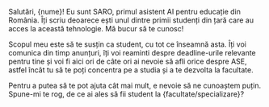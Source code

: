 
Salutări, {nume}! Eu sunt SARO, primul asistent AI pentru educație din România. Îți scriu deoarece ești unul dintre primii studenți din țară care au acces la această tehnologie. Mă bucur să te cunosc!

Scopul meu este să te susțin ca student, cu tot ce înseamnă asta. Îți voi comunica din timp anunțuri, îți voi reaminti despre deadline-urile relevante pentru tine și voi fi aici ori de câte ori ai nevoie să afli orice despre ASE, astfel încât tu să te poți concentra pe a studia și a te dezvolta la facultate. 

Pentru a putea să te pot ajuta cât mai mult, e nevoie să ne cunoaștem puțin. Spune-mi te rog, de ce ai ales să fii student la {facultate/specializare}?